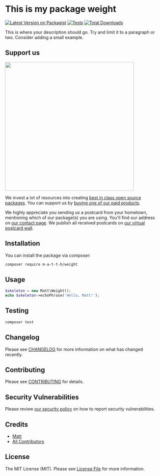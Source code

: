 # This is my package weight

[![Latest Version on Packagist](https://img.shields.io/packagist/v/m-a-t-t-h/weight.svg?style=flat-square)](https://packagist.org/packages/m-a-t-t-h/weight)
[![Tests](https://github.com/m-a-t-t-h/weight/actions/workflows/run-tests.yml/badge.svg?branch=main)](https://github.com/m-a-t-t-h/weight/actions/workflows/run-tests.yml)
[![Total Downloads](https://img.shields.io/packagist/dt/m-a-t-t-h/weight.svg?style=flat-square)](https://packagist.org/packages/m-a-t-t-h/weight)

This is where your description should go. Try and limit it to a paragraph or two. Consider adding a small example.

## Support us

[<img src="https://github-ads.s3.eu-central-1.amazonaws.com/weight.jpg?t=1" width="419px" />](https://spatie.be/github-ad-click/weight)

We invest a lot of resources into creating [best in class open source packages](https://spatie.be/open-source). You can support us by [buying one of our paid products](https://spatie.be/open-source/support-us).

We highly appreciate you sending us a postcard from your hometown, mentioning which of our package(s) you are using. You'll find our address on [our contact page](https://spatie.be/about-us). We publish all received postcards on [our virtual postcard wall](https://spatie.be/open-source/postcards).

## Installation

You can install the package via composer:

```bash
composer require m-a-t-t-h/weight
```

## Usage

```php
$skeleton = new Matt\Weight();
echo $skeleton->echoPhrase('Hello, Matt!');
```

## Testing

```bash
composer test
```

## Changelog

Please see [CHANGELOG](CHANGELOG.md) for more information on what has changed recently.

## Contributing

Please see [CONTRIBUTING](.github/CONTRIBUTING.md) for details.

## Security Vulnerabilities

Please review [our security policy](../../security/policy) on how to report security vulnerabilities.

## Credits

- [Matt](https://github.com/m-a-t-t-h)
- [All Contributors](../../contributors)

## License

The MIT License (MIT). Please see [License File](LICENSE.md) for more information.
